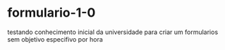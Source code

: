 # formulario-1-0
testando conhecimento inicial da universidade para criar um formularios sem objetivo especifivo por hora
